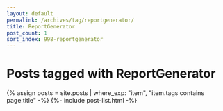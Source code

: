 ```yaml
---
layout: default
permalink: /archives/tag/reportgenerator/
title: ReportGenerator
post_count: 1
sort_index: 998-reportgenerator
---
```

<h1 class="page-heading">Posts tagged with ReportGenerator</h1>
{% assign posts = site.posts | where_exp: "item", "item.tags contains page.title" -%}
{%- include post-list.html -%}
